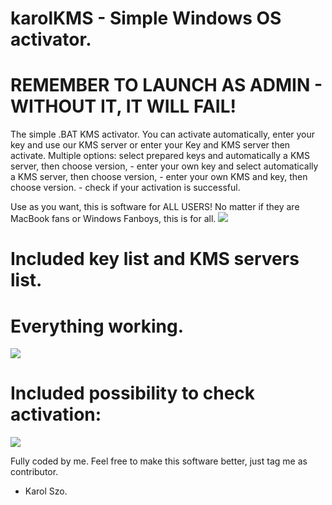 # karolKMS - Simple Windows OS activator.
# REMEMBER TO LAUNCH AS ADMIN - WITHOUT IT, IT WILL FAIL!

The simple .BAT KMS activator. You can activate automatically, enter your key and use our KMS server or enter your Key and KMS server then activate.
Multiple options: select prepared keys and automatically a KMS server, then choose version,
                  - enter your own key and select automatically a KMS server, then choose version,
                  - enter your own KMS and key, then choose version.
                  - check if your activation is successful.

Use as you want, this is software for ALL USERS! No matter if they are MacBook fans or Windows Fanboys, this is for all.
<img src="https://i.imgur.com/SHIcqqa.png">

# Included key list and KMS servers list. 
# Everything working.

<img src="https://i.imgur.com/k6N8vqP.png">

# Included possibility to check activation:
<img src="https://i.imgur.com/tRQMfhc.png">

Fully coded by me. Feel free to make this software better, just tag me as contributor.
- Karol Szo.
